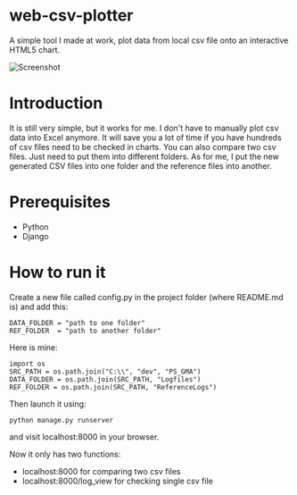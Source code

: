 web-csv-plotter
===============

A simple tool I made at work, plot data from local csv file onto an interactive HTML5 chart.

![Screenshot](https://raw.github.com/zheli/web-csv-plotter/master/screenshot.PNG "Screenshot")

Introduction
===============
It is still very simple, but it works for me. I don't have to manually plot csv data into Excel anymore. It will save you a lot of time if you have hundreds of csv files need to be checked in charts. You can also compare two csv files. Just need to put them into different folders. As for me, I put the new generated CSV files into one folder and the reference files into another.

Prerequisites
===============
* Python
* Django



How to run it
===============
Create a new file called config.py in the project folder (where README.md is) and add this:

	DATA_FOLDER = "path to one folder"
	REF_FOLDER  = "path to another folder"

Here is mine:

	import os
	SRC_PATH = os.path.join("C:\\", "dev", "PS_GMA")
	DATA_FOLDER = os.path.join(SRC_PATH, "Logfiles")
	REF_FOLDER = os.path.join(SRC_PATH, "ReferenceLogs")

Then launch it using:

    python manage.py runserver

and visit localhost:8000 in your browser.

Now it only has two functions:
* localhost:8000			for comparing two csv files
* localhost:8000/log_view	for checking single csv file
